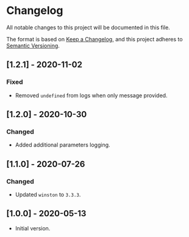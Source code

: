 # Changelog

All notable changes to this project will be documented in this file.

The format is based on [Keep a Changelog](https://keepachangelog.com/en/1.0.0/),
and this project adheres to [Semantic Versioning](https://semver.org/spec/v2.0.0.html).

## [1.2.1] - 2020-11-02

### Fixed
- Removed `undefined` from logs when only message provided.

## [1.2.0] - 2020-10-30

### Changed

- Added additional parameters logging.

## [1.1.0] - 2020-07-26

### Changed

- Updated `winston` to `3.3.3`.

## [1.0.0] - 2020-05-13

- Initial version.
